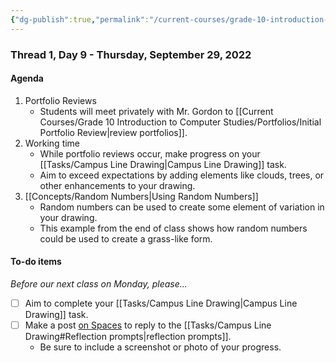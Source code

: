 ```yaml
---
{"dg-publish":true,"permalink":"/current-courses/grade-10-introduction-to-computer-studies/section-1/thread-1/day-9/","dgHomeLink":false,"dgPassFrontmatter":false}
---
```


### Thread 1, Day 9 - Thursday, September 29, 2022
#### Agenda
1. Portfolio Reviews
	- Students will meet privately with Mr. Gordon to [[Current Courses/Grade 10 Introduction to Computer Studies/Portfolios/Initial Portfolio Review|review portfolios]].
2. Working time
	- While portfolio reviews occur, make progress on your [[Tasks/Campus Line Drawing|Campus Line Drawing]] task.
	- Aim to  exceed expectations by adding elements like clouds, trees, or other enhancements to your drawing.
3. [[Concepts/Random Numbers|Using Random Numbers]]
	- Random numbers can be used to create some element of variation in your drawing.
	- This example from the end of class shows how random numbers could be used to create a grass-like form.
 
#### To-do items
*Before our next class on Monday, please...*

- [ ] Aim to complete your [[Tasks/Campus Line Drawing|Campus Line Drawing]] task.
- [ ] Make a post [on Spaces](https://ca.spacesedu.com/) to reply to the [[Tasks/Campus Line Drawing#Reflection prompts|reflection prompts]].
	- Be sure to include a screenshot or photo of your progress.